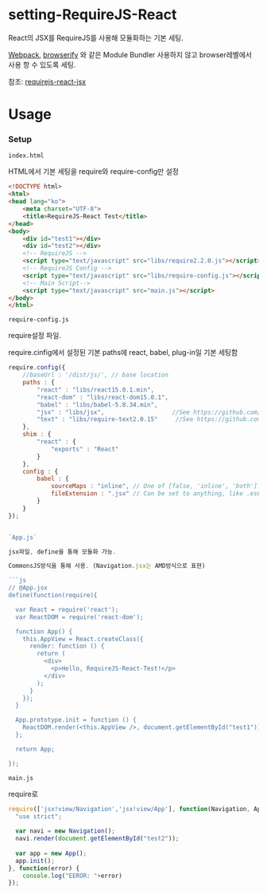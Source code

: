 # setting-RequireJS-React
React의 JSX를 RequireJS를 사용해 모듈화하는 기본 세팅.

[Webpack](https://webpack.github.io/), [browserify](http://browserify.org/) 와 같은 Module Bundler 사용하지 않고 browser레벨에서 사용 항 수 있도록 세팅.

참조: [requirejs-react-jsx](https://github.com/podio/requirejs-react-jsx)


# Usage

### Setup
`index.html`

HTML에서 기본 세팅을 require와 require-config만 설정

```html
<!DOCTYPE html>
<html>
<head lang="ko">
    <meta charset="UTF-8">
    <title>RequireJS-React Test</title>
</head>
<body>
    <div id="test1"></div>
    <div id="test2"></div>
    <!-- RequireJS -->
    <script type="text/javascript" src="libs/require2.2.0.js"></script>
    <!-- RequireJS Config -->
    <script type="text/javascript" src="libs/require-config.js"></script>
    <!-- Main Script-->
    <script type="text/javascript" src="main.js"></script>
</body>
</html>
```

`require-config.js`

require설정 파일.

require.cinfig에서 설정된 기본 paths에 react, babel, plug-in일 기본 세팅함

```js
require.config({
	//baseUrl : '/dist/js/', // base location
	paths : {
		"react" : "libs/react15.0.1.min",
		"react-dom" : "libs/react-dom15.0.1",
		"babel" : "libs/babel-5.8.34.min",
		"jsx" : "libs/jsx",                   //See https://github.com/podio/requirejs-react-jsx
		"text" : "libs/require-text2.0.15"     //See https://github.com/requirejs/text  
	},
	shim : {
		"react" : {
			"exports" : "React"
		}
	},
	config : {
		babel : {
			sourceMaps : "inline", // One of [false, 'inline', 'both']. See https://babeljs.io/docs/usage/options/
			fileExtension : ".jsx" // Can be set to anything, like .es6 or .js. Defaults to .jsx
		}
	}
});


`App.js`

jsx파일, define을 통해 모듈화 가능.

CommonsJS방식을 통해 사용. (Navigation.jsx는 AMD방식으로 표현)

```js
// @App.jsx
define(function(require){

  var React = require('react');
  var ReactDOM = require('react-dom');

  function App() {
    this.AppView = React.createClass({
      render: function () {
        return (
          <div>
            <p>Hello, RequireJS-React-Test!</p>
          </div>
        );
      }
    });
  }

  App.prototype.init = function () {
    ReactDOM.render(<this.AppView />, document.getElementById("test1"));
  };

  return App;

});
```

`main.js`

require로 

```js
require(['jsx!view/Navigation','jsx!view/App'], function(Navigation, App){
  "use strict";
  
  var navi = new Navigation();
  navi.render(document.getElementById("test2"));
  
  var app = new App();
  app.init();
}, function(error) {
	console.log("EEROR: "+error)
});
```

